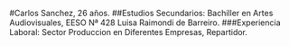 
#Carlos Sanchez, 26 años.
##Estudios Secundarios: Bachiller en Artes Audiovisuales, EESO Nª 428 Luisa Raimondi de Barreiro.
###Experiencia Laboral: Sector Produccion en Diferentes Empresas, Repartidor.
